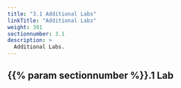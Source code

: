 ```yaml
---
title: "3.1 Additional Labs"
linkTitle: "Additional Labs"
weight: 301
sectionnumber: 3.1
description: >
  Additional Labs.
---
```



## {{% param sectionnumber %}}.1 Lab
